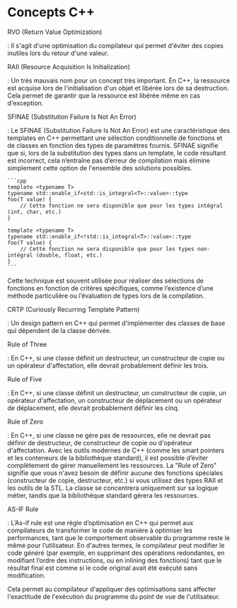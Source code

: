 # Concepts C++

RVO (Return Value Optimization)

: Il s'agit d'une optimisation du compilateur qui permet d'éviter des copies inutiles lors du retour d'une valeur.

RAII (Resource Acquisition Is Initialization)

: Un très mauvais nom pour un concept très important. En C++, la ressource est acquise lors de l'initialisation d'un objet et libérée lors de sa destruction. Cela permet de garantir que la ressource est libérée même en cas d'exception.

SFINAE (Substitution Failure Is Not An Error)

:   Le SFINAE (Substitution Failure Is Not An Error) est une caractéristique des templates en C++ permettant une sélection conditionnelle de fonctions et de classes en fonction des types de paramètres fournis. SFINAE signifie que si, lors de la substitution des types dans un template, le code résultant est incorrect, cela n’entraîne pas d’erreur de compilation mais élimine simplement cette option de l'ensemble des solutions possibles.

    ```cpp
    template <typename T>
    typename std::enable_if<std::is_integral<T>::value>::type
    foo(T value) {
        // Cette fonction ne sera disponible que pour les types intégral (int, char, etc.)
    }

    template <typename T>
    typename std::enable_if<!std::is_integral<T>::value>::type
    foo(T value) {
        // Cette fonction ne sera disponible que pour les types non-intégral (double, float, etc.)
    }
    ```

Cette technique est souvent utilisée pour réaliser des sélections de fonctions en fonction de critères spécifiques, comme l’existence d’une méthode particulière ou l’évaluation de types lors de la compilation.

CRTP (Curiously Recurring Template Pattern)

: Un design pattern en C++ qui permet d'implémenter des classes de base qui dépendent de la classe dérivée.

Rule of Three

: En C++, si une classe définit un destructeur, un constructeur de copie ou un opérateur d'affectation, elle devrait probablement définir les trois.

Rule of Five

: En C++, si une classe définit un destructeur, un constructeur de copie, un opérateur d'affectation, un constructeur de déplacement ou un opérateur de déplacement, elle devrait probablement définir les cinq.

Rule of Zero

: En C++, si une classe ne gère pas de ressources, elle ne devrait pas définir de destructeur, de constructeur de copie ou d'opérateur d'affectation. Avec les outils modernes de C++ (comme les smart pointers et les conteneurs de la bibliothèque standard), il est possible d’éviter complètement de gérer manuellement les ressources. La "Rule of Zero" signifie que vous n'avez besoin de définir aucune des fonctions spéciales (constructeur de copie, destructeur, etc.) si vous utilisez des types RAII et les outils de la STL. La classe se concentrera uniquement sur sa logique métier, tandis que la bibliothèque standard gérera les ressources.

AS-IF Rule

: L’As-if rule est une règle d’optimisation en C++ qui permet aux compilateurs de transformer le code de manière à optimiser les performances, tant que le comportement observable du programme reste le même pour l’utilisateur. En d'autres termes, le compilateur peut modifier le code généré (par exemple, en supprimant des opérations redondantes, en modifiant l’ordre des instructions, ou en inlining des fonctions) tant que le résultat final est comme si le code original avait été exécuté sans modification.

Cela permet au compilateur d'appliquer des optimisations sans affecter l'exactitude de l'exécution du programme du point de vue de l'utilisateur.
